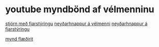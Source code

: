 # youtube myndbönd af vélmenninu
[stjórn með fjarstýringu](https://youtu.be/HLgk3RTxG4I)
[neyðarhnappur á vélmenni](https://youtu.be/cr1bF01BuO4)
[neyðarhnappur á fjarstýringu](https://youtu.be/-4y1Eorq1no)

[mynd flæðirit](https://github.com/sesseljabs/ROBO2RG/blob/master/verkefni2/verkefni2remotecontrol.png)

